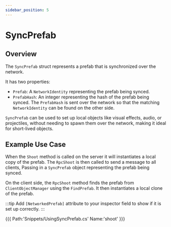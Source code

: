 ```yaml
---
sidebar_position: 5
---
```

# SyncPrefab

## Overview

The `SyncPrefab` struct represents a prefab that is synchronized over the network. 

It has two properties:
- `Prefab`: A `NetworkIdentity` representing the prefab being synced.
- `PrefabHash`: An integer representing the hash of the prefab being synced. The `PrefabHash` is sent over the network so that the matching `NetworkIdentity` can be found on the other side.

`SyncPrefab` can be used to set up local objects like visual effects, audio, or projectiles, without needing to spawn them over the network, making it ideal for short-lived objects.

## Example Use Case

<!-- v2 -->
When the `Shoot` method is called on the server it will instantiates a local copy of the prefab. The `RpcShoot` is then called to send a message to all clients, Passing in a `SyncPrefab` object representing the prefab being synced.

On the client side, the `RpcShoot` method finds the prefab from `ClientObjectManager` using the `FindPrefab`. It then instantiates a local clone of the prefab. 

:::tip
Add `[NetworkedPrefab]` attribute to your inspector field to show if it is set up correctly.
:::

{{{ Path:'Snippets/UsingSyncPrefab.cs' Name:'shoot' }}}
